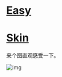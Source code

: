 # [Easy](https://github.com/SupLuo/Easy/tree/master/easy)
# [Skin](https://github.com/SupLuo/Easy/tree/master/skin)

来个图直观感受一下。

![img](http://upload-images.jianshu.io/upload_images/2149929-c16c935196dfb3a3.gif?imageMogr2/auto-orient/strip)
